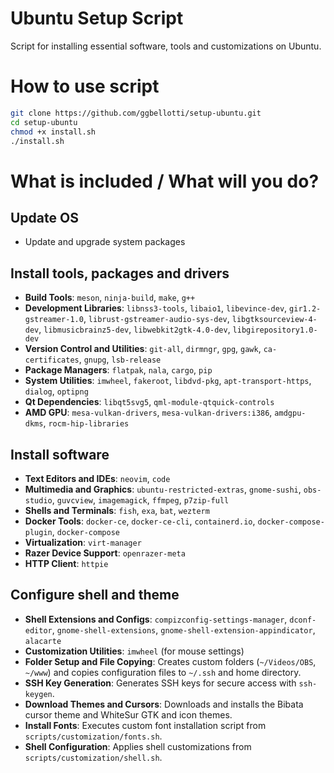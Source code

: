 # Ubuntu Setup Script
Script for installing essential software, tools and customizations on Ubuntu.


# How to use script
```bash
git clone https://github.com/ggbellotti/setup-ubuntu.git
cd setup-ubuntu
chmod +x install.sh
./install.sh
```
# What is included / What will you do?

## Update OS
* Update and upgrade system packages

## Install tools, packages and drivers
* **Build Tools**: `meson`, `ninja-build`, `make`, `g++`
* **Development Libraries**: `libnss3-tools`, `libaio1`, `libevince-dev`, `gir1.2-gstreamer-1.0`, `librust-gstreamer-audio-sys-dev`, `libgtksourceview-4-dev`, `libmusicbrainz5-dev`, `libwebkit2gtk-4.0-dev`, `libgirepository1.0-dev`
* **Version Control and Utilities**: `git-all`, `dirmngr`, `gpg`, `gawk`, `ca-certificates`, `gnupg`, `lsb-release`
* **Package Managers**: `flatpak`, `nala`, `cargo`, `pip`
* **System Utilities**: `imwheel`, `fakeroot`, `libdvd-pkg`, `apt-transport-https`, `dialog`, `optipng`
* **Qt Dependencies**: `libqt5svg5`, `qml-module-qtquick-controls`
* **AMD GPU**: `mesa-vulkan-drivers`, `mesa-vulkan-drivers:i386`, `amdgpu-dkms`, `rocm-hip-libraries`

## Install software
* **Text Editors and IDEs**: `neovim`, `code`
* **Multimedia and Graphics**: `ubuntu-restricted-extras`, `gnome-sushi`, `obs-studio`, `guvcview`, `imagemagick`, `ffmpeg`, `p7zip-full`
* **Shells and Terminals**: `fish`, `exa`, `bat`, `wezterm`
* **Docker Tools**: `docker-ce`, `docker-ce-cli`, `containerd.io`, `docker-compose-plugin`, `docker-compose`
* **Virtualization**: `virt-manager`
* **Razer Device Support**: `openrazer-meta`
* **HTTP Client**: `httpie`

## Configure shell and theme
* **Shell Extensions and Configs**: `compizconfig-settings-manager`, `dconf-editor`, `gnome-shell-extensions`, `gnome-shell-extension-appindicator`, `alacarte`
* **Customization Utilities**: `imwheel` (for mouse settings)
* **Folder Setup and File Copying**: Creates custom folders (`~/Videos/OBS`, `~/www`) and copies configuration files to `~/.ssh` and home directory.
* **SSH Key Generation**: Generates SSH keys for secure access with `ssh-keygen`.
* **Download Themes and Cursors**: Downloads and installs the Bibata cursor theme and WhiteSur GTK and icon themes.
* **Install Fonts**: Executes custom font installation script from `scripts/customization/fonts.sh`.
* **Shell Configuration**: Applies shell customizations from `scripts/customization/shell.sh`.

